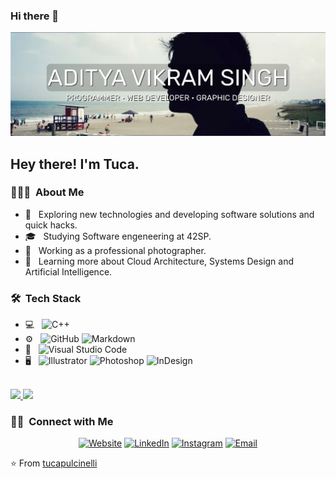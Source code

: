 ### Hi there 👋

<!--
**Tucapulcinelli/tucapulcinelli** is a ✨ _special_ ✨ repository because its `README.md` (this file) appears on your GitHub profile.

Here are some ideas to get you started:

- 🔭 I’m currently working on ...
- 🌱 I’m currently learning ...
- 👯 I’m looking to collaborate on ...
- 🤔 I’m looking for help with ...
- 💬 Ask me about ...
- 📫 How to reach me: ...
- 😄 Pronouns: ...
- ⚡ Fun fact: ...
-->

<img src="https://raw.githubusercontent.com/AVS1508/AVS1508/master/assets/Aditya%20Vikram%20Singh%20Banner.png">

<h2> Hey there! I'm Tuca.</h2>

<h3> 👨🏻‍💻 &nbsp;About Me </h3>

- 🤔 &nbsp; Exploring new technologies and developing software solutions and quick hacks.
- 🎓 &nbsp; Studying Software engeneering at 42SP.
- 💼 &nbsp; Working as a professional photographer.
- 🌱 &nbsp; Learning more about Cloud Architecture, Systems Design and Artificial Intelligence.


<h3> 🛠 &nbsp;Tech Stack</h3>

- 💻 &nbsp;
  ![C++](https://img.shields.io/badge/-C++-333333?style=flat&logo=C%2B%2B&logoColor=00599C)
- ⚙️ &nbsp;
  ![GitHub](https://img.shields.io/badge/-GitHub-333333?style=flat&logo=github)
  ![Markdown](https://img.shields.io/badge/-Markdown-333333?style=flat&logo=markdown)
- 🔧 &nbsp;
  ![Visual Studio Code](https://img.shields.io/badge/-Visual%20Studio%20Code-333333?style=flat&logo=visual-studio-code&logoColor=007ACC)
- 🖥 &nbsp;
  ![Illustrator](https://img.shields.io/badge/-Illustrator-333333?style=flat&logo=adobe-illustrator)
  ![Photoshop](https://img.shields.io/badge/-Photoshop-333333?style=flat&logo=adobe-photoshop)
  ![InDesign](https://img.shields.io/badge/-InDesign-333333?style=flat&logo=adobe-indesign)

<br/>

<a href="https://github.com/Tucapulcinelli">
  <img height="180em" src="https://github-readme-stats.vercel.app/api?username=AVS1508&theme=buefy&show_icons=true" />
  <img height="180em" src="https://github-readme-stats.vercel.app/api/top-langs/?username=AVS1508&theme=buefy&layout=compact" />
</a>

<br/>

<h3> 🤝🏻 &nbsp;Connect with Me </h3>

<p align="center">
<a href="http://www.ppafotocine.com.br"><img alt="Website" src="https://img.shields.io/badge/Website-www.ppafotocine.com.br-blue?style=flat-square&logo=google-chrome"></a>
<a href="https://www.linkedin.com/in/thauany-pulcinelli-b8aa17141/"><img alt="LinkedIn" src="https://img.shields.io/badge/LinkedIn-thauany%20Pulcinelli%20Singh-blue?style=flat-square&logo=linkedin"></a>
<a href="https://www.instagram.com/tucapulcinelli/"><img alt="Instagram" src="https://img.shields.io/badge/Instagram-tucapulcinelli-blue?style=flat-square&logo=instagram"></a>
<a href="mailto:teptuca@gmail.com"><img alt="Email" src="https://img.shields.io/badge/Email-teptuca@gmail.com-blue?style=flat-square&logo=gmail"></a>
</p>

⭐️ From [tucapulcinelli](https://github.com/Tucapulcinelli)

